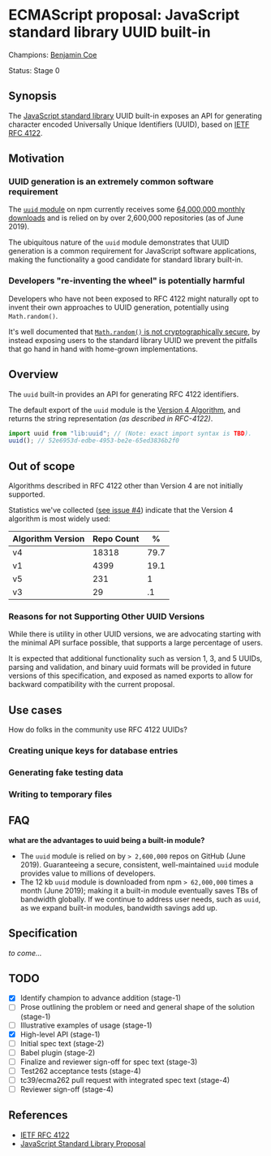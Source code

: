# ECMAScript proposal: JavaScript standard library UUID built-in

Champions: [Benjamin Coe](https://github.com/bcoe)

Status: Stage 0

## Synopsis

The [JavaScript standard library][standard-library-proposal] UUID built-in exposes an API for
generating character encoded Universally Unique Identifiers (UUID), based on [IETF RFC
4122][rfc-4122].

## Motivation

### UUID generation is an extremely common software requirement

The [`uuid` module](https://www.npmjs.com/package/uuid) on npm currently receives some
[64,000,000 monthly downloads](https://npm-stat.com/charts.html?package=uuid) and is relied on by
over 2,600,000 repositories (as of June 2019).

The ubiquitous nature of the `uuid` module demonstrates that UUID generation is a common
requirement for JavaScript software applications, making the functionality a good candidate for
standard library built-in.

### Developers "re-inventing the wheel" is potentially harmful

Developers who have not been exposed to RFC 4122 might naturally opt to invent their own approaches
to UUID generation, potentially using `Math.random()`.

It's well documented that
[`Math.random()` is not cryptographically secure](https://v8.dev/blog/math-random), by instead
exposing users to the standard library UUID we prevent the pitfalls that go hand in hand with
home-grown implementations.

## Overview

The `uuid` built-in provides an API for generating RFC 4122 identifiers.

The default export of the `uuid` module is the
[Version 4 Algorithm](https://tools.ietf.org/html/rfc4122#section-4.4), and returns the string
representation _(as described in RFC-4122)_.

```js
import uuid from "lib:uuid"; // (Note: exact import syntax is TBD).
uuid(); // 52e6953d-edbe-4953-be2e-65ed3836b2f0
```

## Out of scope

Algorithms described in RFC 4122 other than Version 4 are not initially supported.

Statistics we've collected
([see issue #4](https://github.com/bcoe/proposal-standard-module-uuid/issues/4)) indicate that the
Version 4 algorithm is most widely used:

| Algorithm Version | Repo Count | %    |
| ----------------- | ---------- | ---- |
| v4                | 18318      | 79.7 |
| v1                | 4399       | 19.1 |
| v5                | 231        | 1    |
| v3                | 29         | .1   |

### Reasons for not Supporting Other UUID Versions

While there is utility in other UUID versions, we are advocating starting with the minimal API
surface possible, that supports a large percentage of users.

It is expected that additional functionality such as version 1, 3, and 5 UUIDs, parsing and
validation, and binary uuid formats will be provided in future versions of this specification, and
exposed as named exports to allow for backward compatibility with the current proposal.

## Use cases

How do folks in the community use RFC 4122 UUIDs?

### Creating unique keys for database entries

### Generating fake testing data

### Writing to temporary files

## FAQ

**what are the advantages to uuid being a built-in module?**

- The `uuid` module is relied on by `> 2,600,000` repos on GitHub (June 2019). Guaranteeing a
  secure, consistent, well-maintained `uuid` module provides value to millions of developers.
- The 12 kb `uuid` module is downloaded from npm `> 62,000,000` times a month (June 2019); making
  it a built-in module eventually saves TBs of bandwidth globally. If we continue to address user
  needs, such as `uuid`, as we expand built-in modules, bandwidth savings add up.

## Specification

_to come..._

## TODO

- [x] Identify champion to advance addition (stage-1)
- [ ] Prose outlining the problem or need and general shape of the solution (stage-1)
- [ ] Illustrative examples of usage (stage-1)
- [x] High-level API (stage-1)
- [ ] Initial spec text (stage-2)
- [ ] Babel plugin (stage-2)
- [ ] Finalize and reviewer sign-off for spec text (stage-3)
- [ ] Test262 acceptance tests (stage-4)
- [ ] tc39/ecma262 pull request with integrated spec text (stage-4)
- [ ] Reviewer sign-off (stage-4)

## References

- [IETF RFC 4122][rfc-4122]
- [JavaScript Standard Library Proposal][standard-library-proposal]

[rfc-4122]: https://tools.ietf.org/html/rfc4122
[standard-library-proposal]: https://github.com/tc39/proposal-javascript-standard-library
